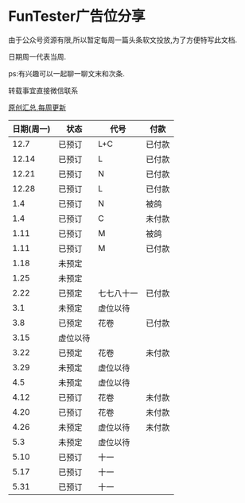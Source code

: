 # FunTester广告位分享

由于公众号资源有限,所以暂定每周一篇头条软文投放,为了方便特写此文档.

日期周一代表当周.

ps:有兴趣可以一起聊一聊文末和次条.

转载事宜直接微信联系

[原创汇总,每周更新](https://gitee.com/fanapi/tester/blob/okay/document/directory.markdown) 

|日期(周一)|状态|代号|付款|
|----|----|----|-----|
|12.7|已预订| L+C|已付款|
|12.14|已预订|L|已付款|
|12.21|已预订|N|已付款|
|12.28|已预订|L|已付款|
|1.4|已预订|N|被鸽|
|1.4|已预订|C|未付款|
|1.11|已预订|M|被鸽|
|1.11|已预订|M|已付款|
|1.18|未预定|||
|1.25|未预定|||
|2.22|已预定|七七八十一|已付款|
|3.1|未预定|虚位以待||
|3.8|已预定|花卷|已付款|
|3.15|虚位以待||
|3.22|已预定|花卷|未付款
|3.29|未预定|虚位以待||
|4.5|未预定|虚位以待||
|4.12|已预订|花卷|未付款|
|4.20|已预订|花卷|未付款|
|4.26|未预定|虚位以待|未付款|
|5.3|未预定|虚位以待||
|5.10|已预订|十一||
|5.17|已预订|十一||
|5.31|已预订|十一||

